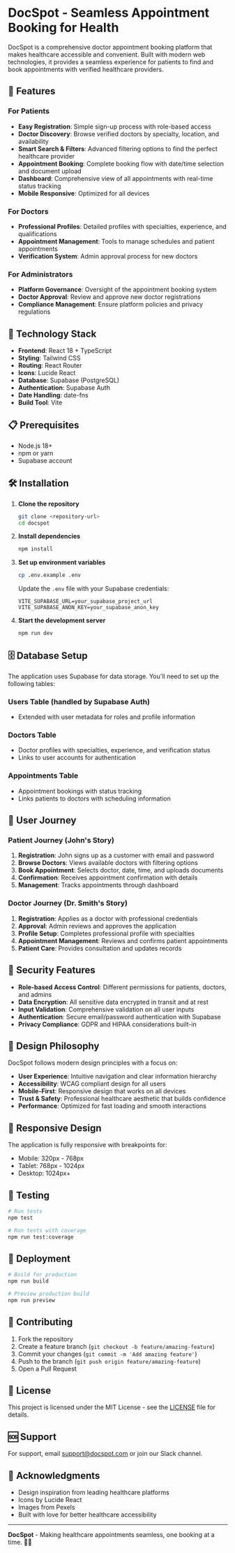 # DocSpot - Seamless Appointment Booking for Health

DocSpot is a comprehensive doctor appointment booking platform that makes healthcare accessible and convenient. Built with modern web technologies, it provides a seamless experience for patients to find and book appointments with verified healthcare providers.

## 🏥 Features

### For Patients
- **Easy Registration**: Simple sign-up process with role-based access
- **Doctor Discovery**: Browse verified doctors by specialty, location, and availability
- **Smart Search & Filters**: Advanced filtering options to find the perfect healthcare provider
- **Appointment Booking**: Complete booking flow with date/time selection and document upload
- **Dashboard**: Comprehensive view of all appointments with real-time status tracking
- **Mobile Responsive**: Optimized for all devices

### For Doctors
- **Professional Profiles**: Detailed profiles with specialties, experience, and qualifications
- **Appointment Management**: Tools to manage schedules and patient appointments
- **Verification System**: Admin approval process for new doctors

### For Administrators
- **Platform Governance**: Oversight of the appointment booking system
- **Doctor Approval**: Review and approve new doctor registrations
- **Compliance Management**: Ensure platform policies and privacy regulations

## 🚀 Technology Stack

- **Frontend**: React 18 + TypeScript
- **Styling**: Tailwind CSS
- **Routing**: React Router
- **Icons**: Lucide React
- **Database**: Supabase (PostgreSQL)
- **Authentication**: Supabase Auth
- **Date Handling**: date-fns
- **Build Tool**: Vite

## 📋 Prerequisites

- Node.js 18+ 
- npm or yarn
- Supabase account

## 🛠️ Installation

1. **Clone the repository**
   ```bash
   git clone <repository-url>
   cd docspot
   ```

2. **Install dependencies**
   ```bash
   npm install
   ```

3. **Set up environment variables**
   ```bash
   cp .env.example .env
   ```
   
   Update the `.env` file with your Supabase credentials:
   ```
   VITE_SUPABASE_URL=your_supabase_project_url
   VITE_SUPABASE_ANON_KEY=your_supabase_anon_key
   ```

4. **Start the development server**
   ```bash
   npm run dev
   ```

## 🗄️ Database Setup

The application uses Supabase for data storage. You'll need to set up the following tables:

### Users Table (handled by Supabase Auth)
- Extended with user metadata for roles and profile information

### Doctors Table
- Doctor profiles with specialties, experience, and verification status
- Links to user accounts for authentication

### Appointments Table
- Appointment bookings with status tracking
- Links patients to doctors with scheduling information

## 🎯 User Journey

### Patient Journey (John's Story)
1. **Registration**: John signs up as a customer with email and password
2. **Browse Doctors**: Views available doctors with filtering options
3. **Book Appointment**: Selects doctor, date, time, and uploads documents
4. **Confirmation**: Receives appointment confirmation with details
5. **Management**: Tracks appointments through dashboard

### Doctor Journey (Dr. Smith's Story)
1. **Registration**: Applies as a doctor with professional credentials
2. **Approval**: Admin reviews and approves the application
3. **Profile Setup**: Completes professional profile with specialties
4. **Appointment Management**: Reviews and confirms patient appointments
5. **Patient Care**: Provides consultation and updates records

## 🔐 Security Features

- **Role-based Access Control**: Different permissions for patients, doctors, and admins
- **Data Encryption**: All sensitive data encrypted in transit and at rest
- **Input Validation**: Comprehensive validation on all user inputs
- **Authentication**: Secure email/password authentication with Supabase
- **Privacy Compliance**: GDPR and HIPAA considerations built-in

## 🎨 Design Philosophy

DocSpot follows modern design principles with a focus on:
- **User Experience**: Intuitive navigation and clear information hierarchy
- **Accessibility**: WCAG compliant design for all users
- **Mobile-First**: Responsive design that works on all devices
- **Trust & Safety**: Professional healthcare aesthetic that builds confidence
- **Performance**: Optimized for fast loading and smooth interactions

## 📱 Responsive Design

The application is fully responsive with breakpoints for:
- Mobile: 320px - 768px
- Tablet: 768px - 1024px
- Desktop: 1024px+

## 🧪 Testing

```bash
# Run tests
npm test

# Run tests with coverage
npm run test:coverage
```

## 🚀 Deployment

```bash
# Build for production
npm run build

# Preview production build
npm run preview
```

## 🤝 Contributing

1. Fork the repository
2. Create a feature branch (`git checkout -b feature/amazing-feature`)
3. Commit your changes (`git commit -m 'Add amazing feature'`)
4. Push to the branch (`git push origin feature/amazing-feature`)
5. Open a Pull Request

## 📄 License

This project is licensed under the MIT License - see the [LICENSE](LICENSE) file for details.

## 🆘 Support

For support, email support@docspot.com or join our Slack channel.

## 🙏 Acknowledgments

- Design inspiration from leading healthcare platforms
- Icons by Lucide React
- Images from Pexels
- Built with love for better healthcare accessibility

---

**DocSpot** - Making healthcare appointments seamless, one booking at a time. 🏥✨